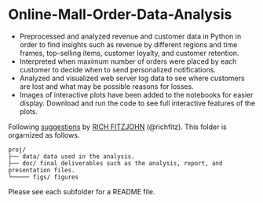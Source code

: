 # Online-Mall-Order-Data-Analysis

+ Preprocessed and analyzed revenue and customer data in Python in order to find insights such as revenue by different regions and time frames, top-selling items, customer loyalty, and customer retention.
+ Interpreted when maximum number of orders were placed by each customer to decide when to send personalized notifications.
+ Analyzed and visualized web server log data to see where customers are lost and what may be possible reasons for losses.
+ Images of interactive plots have been added to the notebooks for easier display. Download and run the code to see full interactive features of the plots.

Following [suggestions](http://nicercode.github.io/blog/2013-04-05-projects/) by [RICH FITZJOHN](http://nicercode.github.io/about/#Team) (@richfitz). This folder is orgarnized as follows.

```
proj/
├── data/ data used in the analysis. 
├── doc/ final deliverables such as the analysis, report, and presentation files.
└───── figs/ figures
```

Please see each subfolder for a README file.
